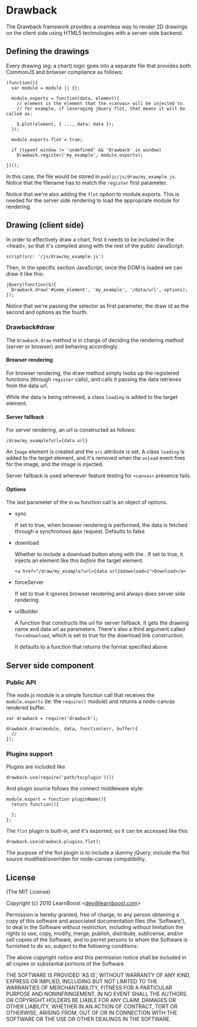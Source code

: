 Drawback
========

The Drawback framework provides a seamless way to render 2D drawings on 
the client side using HTML5 technologies with a server-side backend.

## Defining the drawings

Every drawing (eg: a chart) logic goes into a separate file that provides both
CommonJS and browser compliance as follows:

    (function(){
      var module = module || {};

      module.exports = function(data, element){
        // element is the element that the <canvas> will be injected to.
        // for example, if leveraging jQuery flot, that means it will be called as:

        $.plot(element, { ..., data: data });
      });

      module.exports.flot = true;

      if (typeof window != 'undefined' && 'Drawback' in window)
        Drawback.register('my_example', module.exports);

    })();

In this case, the file would be stored in `public/js/draw/my_example.js`.
Notice that the filename has to match the `register` first parameter.

Notice that we're also adding the `flot` option to module.exports. This is needed
for the server side rendering to load the appropriate module for rendering.

## Drawing (client side)

In order to effectively draw a chart, first it needs to be included in the \<head\>,
so that it's compiled along with the rest of the public JavaScript:

    script(src: '/js/draw/my_example.js')

Then, in the specific section JavaScript, once the DOM is loaded we can draw it
like this:

    jQuery(function($){
      Drawback.draw('#some_element', 'my_example', '/data/url', options);
    });

Notice that we're passing the selector as first parameter, the draw id as the second
 and options as the fourth.

### Drawback#draw

The `Drawback.draw` method is in charge of deciding the rendering method (server
or browser) and behaving accordingly.

#### Browser rendering
  
For browser rendering, the draw method simply looks up the registered functions 
(through `register` calls), and calls it passing the data retrieves from the
data url.

While the data is being retrieved, a class `loading` is added to the target element.

#### Server fallback

For server rendering, an url is constructed as follows:

    /draw/my_example?url={data url}

An `Image` element is created and the `src` attribute is set. A class `loading` is
added to the target element, and it's removed when the `onload` event fires for the
image, and the image is injected.

Server fallback is used whenever feature testing for `<canvas>` presence fails.

#### Options

The last parameter of the `draw` function call is an object of options.

- sync

  If set to true, when browser rendering is performed, the data is fetched through
  a synchronous ajax request. Defaults to false

- download

  Whether to include a download button along with the <canvas>. If set to true,
  it injects an element like this _before_ the target element.

      <a href="/draw/my_example?url={data url}&download=1">Download</a>

- forceServer

  If set to true it ignores browser rendering and always does server side rendering.

- urlBuilder

  A function that constructs the url for server fallback. It gets the drawing name
  and data url as parameters. There's also a third argument called `forceDownload`,
  which is set to true for the download link construction.
  
  It defaults to a function that returns the format specified above.

## Server side component

### Public API

The node.js module is a simple function call that receives the `module.exports` (ie:
the `require()` module) and returns a node-canvas rendered buffer.

    var drawback = require('drawback');

    drawback.draw(module, data, function(err, buffer){
      // 
    });

### Plugins support

Plugins are included like

    drawback.use(require('path/to/plugin')())

And plugin source follows the connect middleware style:

    module.export = function pluginName(){
      return function(){

      };
    };

The `flot` plugin is built-in, and it's exported, so it can be accessed like this:

    drawback.use(drawback.plugins.flot);

The purpose of the flot plugin is to include a dummy jQuery, include the flot source
modified/overriden for node-canvas compatibility.

## License 

(The MIT License)

Copyright (c) 2010 LearnBoost &lt;dev@learnboost.com&gt;

Permission is hereby granted, free of charge, to any person obtaining
a copy of this software and associated documentation files (the
'Software'), to deal in the Software without restriction, including
without limitation the rights to use, copy, modify, merge, publish,
distribute, sublicense, and/or sell copies of the Software, and to
permit persons to whom the Software is furnished to do so, subject to
the following conditions:

The above copyright notice and this permission notice shall be
included in all copies or substantial portions of the Software.

THE SOFTWARE IS PROVIDED 'AS IS', WITHOUT WARRANTY OF ANY KIND,
EXPRESS OR IMPLIED, INCLUDING BUT NOT LIMITED TO THE WARRANTIES OF
MERCHANTABILITY, FITNESS FOR A PARTICULAR PURPOSE AND NONINFRINGEMENT.
IN NO EVENT SHALL THE AUTHORS OR COPYRIGHT HOLDERS BE LIABLE FOR ANY
CLAIM, DAMAGES OR OTHER LIABILITY, WHETHER IN AN ACTION OF CONTRACT,
TORT OR OTHERWISE, ARISING FROM, OUT OF OR IN CONNECTION WITH THE
SOFTWARE OR THE USE OR OTHER DEALINGS IN THE SOFTWARE.
